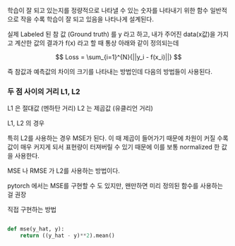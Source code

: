 

학습이 잘 되고 있는지를 정량적으로 나타낼 수 있는 숫자를 나타내기 위한 함수
일반적으로 작을 수록 학습이 잘 되고 있음을 나타나게 설계된다.

실제 Labeled 된 참 값 (Ground truth) 를 y 라고 하고, 내가 주어진 data(x값)을 가지고 계산한 값의 결과가 f(x) 라고 할 때 통상 아래와 같이 정의되는데

$$ Loss = \sum_{i=1}^{N}{||y_i - f(x_i)||} $$

즉 참값과 예측값의 차이의 크기를 나타내는 방법인데  다음의 방법들이 사용된다.


### 두 점 사이의 거리  L1, L2 

L1 은 절대값 (멘하탄 거리)
L2 는 제곱값 (유클리언 거리)

L1, L2 의 경우 

특히 L2를 사용하는 경우 MSE가 된다. 이 때 제곱이 들어가기 때문에 차원이 커질 수록 값이 매우 커지게 되서 표현량이 터져버릴 수 있기 때문에 이를 보통 normalized 한 값을 사용한다.

MSE 나 RMSE 가 L2를 사용하는 방법이다. 





pytorch 에서는 MSE를 구현할 수 도 있지만, 왠만하면 미리 정의된 함수를 사용하는 걸 권장

직접 구현하는 방법

```python

def mse(y_hat, y):
	return ((y_hat - y)**2).mean()

```